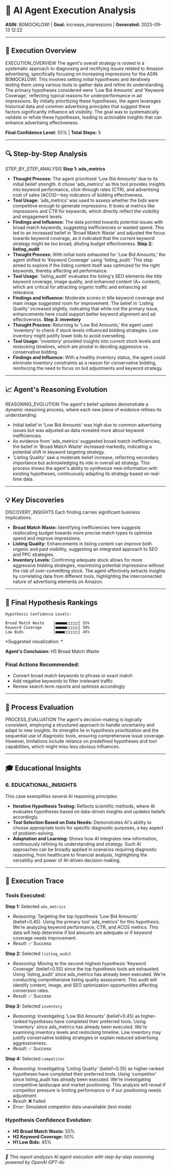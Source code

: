 # 🤖 AI Agent Execution Analysis
**ASIN:** B0MOCKLOWI | **Goal:** increase_impressions | **Generated:** 2025-09-13 12:22

---

## 🎯 Execution Overview

EXECUTION_OVERVIEW
The agent's overall strategy is rooted in a systematic approach to diagnosing and rectifying issues related to Amazon advertising, specifically focusing on increasing impressions for the ASIN B0MOCKLOWI. This involves setting initial hypotheses and iteratively testing them using various tools to gather data and refine its understanding. The primary hypotheses considered were 'Low Bid Amounts' and 'Keyword Coverage,' reflecting typical reasons for underperformance in ad impressions.
By initially prioritizing these hypotheses, the agent leverages historical data and common advertising principles that suggest these factors significantly influence ad visibility. The goal was to systematically validate or refute these hypotheses, leading to actionable insights that can enhance advertising effectiveness.

**Final Confidence Level:** 55% | **Total Steps:** 5

---

## 🔍 Step-by-Step Analysis

STEP_BY_STEP_ANALYSIS
**Step 1: ads_metrics**
- **Thought Process:** The agent prioritized 'Low Bid Amounts' due to its initial belief strength. It chose 'ads_metrics' as this tool provides insights into keyword performance, click-through rates (CTR), and advertising cost of sales (ACOS)—key indicators of bidding effectiveness.
- **Tool Usage:** 'ads_metrics' was used to assess whether the bids were competitive enough to generate impressions. It looks at metrics like impressions and CTR for keywords, which directly reflect the visibility and engagement levels.
- **Findings and Influence:** The data pointed towards potential issues with broad match keywords, suggesting inefficiencies or wasted spend. This led to an increased belief in 'Broad Match Waste' and adjusted the focus towards keyword coverage, as it indicated that the current keyword strategy might be too broad, diluting budget effectiveness.
**Step 2: listing_audit**
- **Thought Process:** With initial tools exhausted for 'Low Bid Amounts,' the agent shifted to 'Keyword Coverage' using 'listing_audit.' This step aimed to explore if the listing content itself was optimized for the right keywords, thereby affecting ad performance.
- **Tool Usage:** 'listing_audit' evaluates the listing's SEO elements like title keyword coverage, image quality, and enhanced content (A+ content), which are critical for attracting organic traffic and enhancing ad relevance.
- **Findings and Influence:** Moderate scores in title keyword coverage and main image suggested room for improvement. The belief in 'Listing Quality' increased slightly, indicating that while not the primary issue, enhancements here could support better keyword alignment and ad effectiveness.
**Step 3: inventory**
- **Thought Process:** Returning to 'Low Bid Amounts,' the agent used 'inventory' to check if stock levels influenced bidding strategies. Low inventory might justify lower bids to avoid overselling.
- **Tool Usage:** 'inventory' provided insights into current stock levels and restocking timelines, which are pivotal in deciding aggressive vs. conservative bidding.
- **Findings and Influence:** With a healthy inventory status, the agent could eliminate inventory constraints as a reason for conservative bidding, reinforcing the need to focus on bid adjustments and keyword strategy.

---

## 📈 Agent's Reasoning Evolution

REASONING_EVOLUTION
The agent's belief updates demonstrate a dynamic reasoning process, where each new piece of evidence refines its understanding:
- Initial belief in 'Low Bid Amounts' was high due to common advertising issues but was adjusted as data revealed more about keyword inefficiencies.
- As evidence from 'ads_metrics' suggested broad match inefficiencies, the belief in 'Broad Match Waste' increased markedly, indicating a potential shift in keyword targeting strategy.
- 'Listing Quality' saw a moderate belief increase, reflecting secondary importance but acknowledging its role in overall ad strategy.
This process shows the agent's ability to synthesize new information with existing hypotheses, continuously adapting its strategy based on real-time data.

---

## 💡 Key Discoveries

DISCOVERY_INSIGHTS
Each finding carries significant business implications:
- **Broad Match Waste:** Identifying inefficiencies here suggests reallocating budget towards more precise match types to optimize spend and improve impressions.
- **Listing Quality:** Enhancements in listing content can improve both organic and paid visibility, suggesting an integrated approach to SEO and PPC strategies.
- **Inventory Levels:** Confirming adequate stock allows for more aggressive bidding strategies, maximizing potential impressions without the risk of over-committing stock.
The agent effectively extracts insights by correlating data from different tools, highlighting the interconnected nature of advertising elements on Amazon.

---

## 🏁 Final Hypothesis Rankings

```
Hypothesis Confidence Levels:

Broad Match Waste    │■■■■■□□□□□│ 55%
Keyword Coverage     │■■■■■□□□□□│ 50%
Low Bids             │■■■■□□□□□□│ 45%

```

*Suggested visualization: *

**Agent's Conclusion:** H5 Broad Match Waste

### Final Actions Recommended:
- Convert broad match keywords to phrase or exact match
- Add negative keywords to filter irrelevant traffic
- Review search term reports and optimize accordingly

---

## 🔬 Process Evaluation

PROCESS_EVALUATION
The agent's decision-making is logically consistent, employing a structured approach to handle uncertainty and adapt to new insights. Its strengths lie in hypothesis prioritization and the sequential use of diagnostic tools, ensuring comprehensive issue coverage. However, limitations include reliance on predefined hypotheses and tool capabilities, which might miss less obvious influences.

---

## 🎓 Educational Insights

### 6. EDUCATIONAL_INSIGHTS
This case exemplifies several AI reasoning principles:
- **Iterative Hypothesis Testing:** Reflects scientific methods, where AI evaluates hypotheses based on data-driven insights and updates beliefs accordingly.
- **Tool Selection Based on Data Needs:** Demonstrates AI's ability to choose appropriate tools for specific diagnostic purposes, a key aspect of problem-solving.
- **Adaptation and Learning:** Shows how AI integrates new information, continuously refining its understanding and strategy.
Such AI approaches can be broadly applied in scenarios requiring diagnostic reasoning, from healthcare to financial analysis, highlighting the versatility and power of AI-driven decision-making.

---

## 🔧 Execution Trace

### Tools Executed:
**Step 1:** Selected `ads_metrics`
- *Reasoning:* Targeting the top hypothesis 'Low Bid Amounts' (belief=0.45). Using the primary tool 'ads_metrics' for this hypothesis. We're analyzing keyword performance, CTR, and ACOS metrics. This data will help determine if bid amounts are adequate or if keyword coverage needs improvement.
- *Result:* ✅ Success

**Step 2:** Selected `listing_audit`
- *Reasoning:* Moving to the second-highest hypothesis 'Keyword Coverage' (belief=0.50) since the top hypothesis tools are exhausted. Using 'listing_audit' since ads_metrics has already been executed. We're conducting comprehensive listing quality assessment. This audit will identify content, image, and SEO optimization opportunities affecting conversion rates.
- *Result:* ✅ Success

**Step 3:** Selected `inventory`
- *Reasoning:* Investigating 'Low Bid Amounts' (belief=0.45) as higher-ranked hypotheses have completed their preferred tools. Using 'inventory' since ads_metrics has already been executed. We're examining inventory levels and restocking timeline. Low inventory may justify conservative bidding strategies or explain reduced advertising aggressiveness.
- *Result:* ✅ Success

**Step 4:** Selected `competitor`
- *Reasoning:* Investigating 'Listing Quality' (belief=0.35) as higher-ranked hypotheses have completed their preferred tools. Using 'competitor' since listing_audit has already been executed. We're investigating competitive landscape and market positioning. This analysis will reveal if competitor pressure is limiting performance or if our positioning needs adjustment.
- *Result:* ❌ Failed
- *Error:* Simulated competitor data unavailable (test mode)


### Hypothesis Confidence Evolution:
- **H5 Broad Match Waste:** 55%
- **H2 Keyword Coverage:** 50%
- **H1 Low Bids:** 45%

---

*🤖 This report analyzes AI agent execution with step-by-step reasoning powered by OpenAI GPT-4o*

